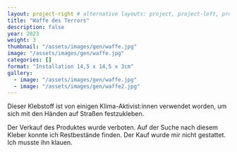 ```yaml
---
layout: project-right # alternative layouts: project, project-left, project-right, project-top
title: "Waffe des Terrors"
description: false
year: 2023
weight: 3
thumbnail: "/assets/images/gen/waffe.jpg"
image: "/assets/images/gen/waffe.jpg"
categories: []
format: "Installation 14,5 x 14,5 x 3cm"
gallery:
  - image: "/assets/images/gen/waffe.jpg"
  - image: "/assets/images/gen/waffe2.jpg"
---
```


Dieser Klebstoff ist von einigen Klima-Aktivist:innen verwendet worden, um sich mit den Händen auf Straßen festzukleben.

Der Verkauf des Produktes wurde verboten. Auf der Suche nach diesem Kleber konnte ich Restbestände finden. Der Kauf wurde mir nicht gestattet. Ich musste ihn klauen.